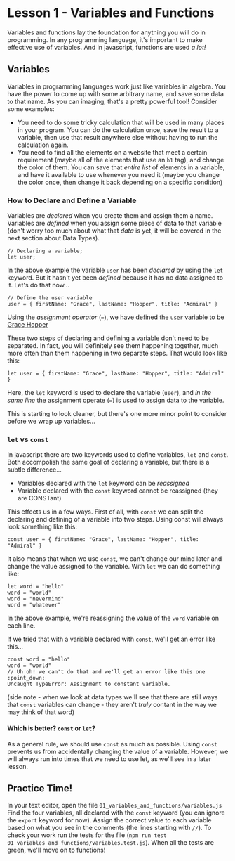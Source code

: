# Lesson 1 - Variables and Functions

Variables and functions lay the foundation for anything you will do in programming. In any programming language, it's important to make effective use of variables. And in javascript, functions are used _a lot!_

## Variables

Variables in programming languages work just like variables in algebra. You have the power to come up with some arbitrary name, and save some data to that name. As you can imaging, that's a pretty powerful tool! Consider some examples:

- You need to do some tricky calculation that will be used in many places in your program. You can do the calculation once, save the result to a variable, then use that result anywhere else without having to run the calculation again.
- You need to find all the elements on a website that meet a certain requirement (maybe all of the elements that use an `h1` tag), and change the color of them. You can save that _entire list_ of elements in a variable, and have it available to use whenever you need it (maybe you change the color once, then change it back depending on a specific condition)

### How to Declare and Define a Variable

Variables are _declared_ when you create them and assign them a name. Variables are _defined_ when you assign some piece of data to that variable (don't worry too much about what that _data_ is yet, it will be covered in the next section about Data Types).

```
// Declaring a variable;
let user;
```

In the above example the variable `user` has been _declared_ by using the `let` keyword. But it hasn't yet been _defined_ because it has no data assigned to it. Let's do that now...

```
// Define the user variable
user = { firstName: "Grace", lastName: "Hopper", title: "Admiral" }
```

Using the _assignment operator_ (`=`), we have defined the `user` variable to be [Grace Hopper](https://en.wikipedia.org/wiki/Grace_Hopper)

These two steps of declaring and defining a variable don't need to be separated. In fact, you will definitely see them happening together, much more often than them happening in two separate steps. That would look like this:

```
let user = { firstName: "Grace", lastName: "Hopper", title: "Admiral" }
```

Here, the `let` keyword is used to declare the variable (`user`), and _in the same line_ the assignment operate (`=`) is used to assign data to the variable.

This is starting to look cleaner, but there's one more minor point to consider before we wrap up variables...

### `let` vs `const`

In javascript there are two keywords used to define variables, `let` and `const`. Both accompolish the same goal of declaring a variable, but there is a subtle difference...

- Variables declared with the `let` keyword can be _reassigned_
- Variable declared with the `const` keyword cannot be reassigned (they are CONSTant)

This effects us in a few ways. First of all, with `const` we can split the declaring and defining of a variable into two steps. Using const will always look something like this:

```
const user = { firstName: "Grace", lastName: "Hopper", title: "Admiral" }
```

It also means that when we use `const`, we can't change our mind later and change the value assigned to the variable. With `let` we can do something like:

```
let word = "hello"
word = "world"
word = "nevermind"
word = "whatever"
```

In the above example, we're reassigning the value of the `word` variable on each line.

If we tried that with a variable declared with `const`, we'll get an error like this...

```
const word = "hello"
word = "world"
// Uh oh! we can't do that and we'll get an error like this one :point_down:
Uncaught TypeError: Assignment to constant variable.
```

(side note - when we look at data types we'll see that there are still ways that `const` variables can change - they aren't _truly_ contant in the way we may think of that word)

#### Which is better? `const` or `let`?

As a general rule, we should use `const` as much as possible. Using `const` prevents us from accidentally changing the value of a variable. However, we will always run into times that we need to use let, as we'll see in a later lesson.

## Practice Time!

In your text editor, open the file `01_variables_and_functions/variables.js`  
Find the four variables, all declared with the `const` keyword (you can ignore the `export` keyword for now). Assign the correct value to each variable based on what you see in the comments (the lines starting with `//`). To check your work run the tests for the file (`npm run test 01_variables_and_functions/variables.test.js`). When all the tests are green, we'll move on to functions!
